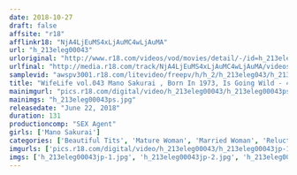 ```yaml
---
date: 2018-10-27
draft: false
affsite: "r18"
afflinkr18: "NjA4LjEuMS4xLjAuMC4wLjAuMA"
url: "h_213eleg00043"
urloriginal: "http://www.r18.com/videos/vod/movies/detail/-/id=h_213eleg00043"
urlfinal: "http://media.r18.com/track/NjA4LjEuMS4xLjAuMC4wLjAuMA/videos/vod/movies/detail/-/id=h_213eleg00043"
samplevid: "awspv3001.r18.com/litevideo/freepv/h/h_2/h_213eleg043/h_213eleg043_dmb_w.mp4"
title: "WifeLife vol.043 Mano Sakurai , Born In 1973, Is Going Wild - 45 Years Old - Her Measurements Are 85/60/85 85"
mainimgurl: "pics.r18.com/digital/video/h_213eleg00043/h_213eleg00043ps.jpg"
mainimgs: "h_213eleg00043ps.jpg"
releasedate: "June 22, 2018"
duration: 131
productioncomp: "SEX Agent"
girls: ['Mano Sakurai']
categories: ['Beautiful Tits', 'Mature Woman', 'Married Woman', 'Reluctant', 'Variety', 'Ass Lover', 'Featured Actress', 'Cheating Wife', 'Threesome / Foursome', 'Hi-Def']
imgurls: ['pics.r18.com/digital/video/h_213eleg00043/h_213eleg00043jp-1.jpg', 'pics.r18.com/digital/video/h_213eleg00043/h_213eleg00043jp-2.jpg', 'pics.r18.com/digital/video/h_213eleg00043/h_213eleg00043jp-3.jpg', 'pics.r18.com/digital/video/h_213eleg00043/h_213eleg00043jp-4.jpg', 'pics.r18.com/digital/video/h_213eleg00043/h_213eleg00043jp-5.jpg', 'pics.r18.com/digital/video/h_213eleg00043/h_213eleg00043jp-6.jpg', 'pics.r18.com/digital/video/h_213eleg00043/h_213eleg00043jp-7.jpg', 'pics.r18.com/digital/video/h_213eleg00043/h_213eleg00043jp-8.jpg', 'pics.r18.com/digital/video/h_213eleg00043/h_213eleg00043jp-9.jpg', 'pics.r18.com/digital/video/h_213eleg00043/h_213eleg00043jp-10.jpg', 'pics.r18.com/digital/video/h_213eleg00043/h_213eleg00043jp-11.jpg', 'pics.r18.com/digital/video/h_213eleg00043/h_213eleg00043jp-12.jpg', 'pics.r18.com/digital/video/h_213eleg00043/h_213eleg00043jp-13.jpg', 'pics.r18.com/digital/video/h_213eleg00043/h_213eleg00043jp-14.jpg', 'pics.r18.com/digital/video/h_213eleg00043/h_213eleg00043jp-15.jpg', 'pics.r18.com/digital/video/h_213eleg00043/h_213eleg00043jp-16.jpg', 'pics.r18.com/digital/video/h_213eleg00043/h_213eleg00043jp-17.jpg', 'pics.r18.com/digital/video/h_213eleg00043/h_213eleg00043jp-18.jpg', 'pics.r18.com/digital/video/h_213eleg00043/h_213eleg00043jp-19.jpg', 'pics.r18.com/digital/video/h_213eleg00043/h_213eleg00043jp-20.jpg']
imgs: ['h_213eleg00043jp-1.jpg', 'h_213eleg00043jp-2.jpg', 'h_213eleg00043jp-3.jpg', 'h_213eleg00043jp-4.jpg', 'h_213eleg00043jp-5.jpg', 'h_213eleg00043jp-6.jpg', 'h_213eleg00043jp-7.jpg', 'h_213eleg00043jp-8.jpg', 'h_213eleg00043jp-9.jpg', 'h_213eleg00043jp-10.jpg', 'h_213eleg00043jp-11.jpg', 'h_213eleg00043jp-12.jpg', 'h_213eleg00043jp-13.jpg', 'h_213eleg00043jp-14.jpg', 'h_213eleg00043jp-15.jpg', 'h_213eleg00043jp-16.jpg', 'h_213eleg00043jp-17.jpg', 'h_213eleg00043jp-18.jpg', 'h_213eleg00043jp-19.jpg', 'h_213eleg00043jp-20.jpg']
---
```

